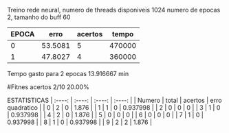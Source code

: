 Treino rede neural, numero de threads disponiveis 1024
numero de epocas 2, tamanho do buff 60

|EPOCA | erro | acertos | tempo |
|----|----|----|----|
|0 | 53.5081 | 5 | 470000 |
|1 | 47.8027 | 4 | 360000 |
Tempo gasto para 2 epocas 13.916667 min

#Fitnes
acertos 2/10 20.00%

 ESTATISTICAS 
| :----: | :----: | :----: | :----: |
| Numero | total | acertos | erro quadratico |
| 0 | 2 | 0 | 1.876 |
| 1 | 1 | 0 | 0.937998 |
| 2 | 0 | 0 | 0 |
| 3 | 1 | 0 | 0.937998 |
| 4 | 2 | 0 | 1.876 |
| 5 | 0 | 0 | 0 |
| 6 | 0 | 0 | 0 |
| 7 | 1 | 0 | 0.937998 |
| 8 | 1 | 0 | 0.937998 |
| 9 | 2 | 2 | 1.876 |
